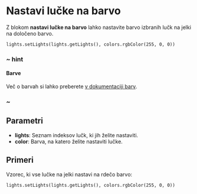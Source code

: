 # Nastavi lučke na barvo

Z blokom **nastavi lučke na barvo** lahko nastavite barvo izbranih lučk na jelki
na določeno barvo.

```sig
lights.setLights(lights.getLights(), colors.rgbColor(255, 0, 0))
```

### ~ hint

#### Barve

Več o barvah si lahko preberete [v dokumentaciji barv](/reference/colors).

### ~

## Parametri

* **lights**: Seznam indeksov lučk, ki jih želite nastaviti.
* **color**: Barva, na katero želite nastaviti lučke.

## Primeri

Vzorec, ki vse lučke na jelki nastavi na rdečo barvo:

```blocks
lights.setLights(lights.getLights(), colors.rgbColor(255, 0, 0))
```
